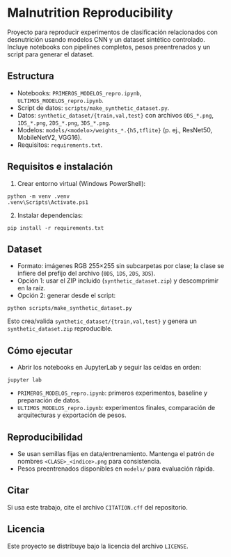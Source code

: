 # Malnutrition Reproducibility

Proyecto para reproducir experimentos de clasificación relacionados con desnutrición usando modelos CNN y un dataset sintético controlado. Incluye notebooks con pipelines completos, pesos preentrenados y un script para generar el dataset.

## Estructura
- Notebooks: `PRIMEROS_MODELOS_repro.ipynb`, `ULTIMOS_MODELOS_repro.ipynb`.
- Script de datos: `scripts/make_synthetic_dataset.py`.
- Datos: `synthetic_dataset/{train,val,test}` con archivos `0DS_*.png`, `1DS_*.png`, `2DS_*.png`, `3DS_*.png`.
- Modelos: `models/<modelo>/weights_*.{h5,tflite}` (p. ej., ResNet50, MobileNetV2, VGG16).
- Requisitos: `requirements.txt`.

## Requisitos e instalación
1) Crear entorno virtual (Windows PowerShell):
```
python -m venv .venv
.venv\Scripts\Activate.ps1
```
2) Instalar dependencias:
```
pip install -r requirements.txt
```

## Dataset
- Formato: imágenes RGB 255×255 sin subcarpetas por clase; la clase se infiere del prefijo del archivo (`0DS`, `1DS`, `2DS`, `3DS`).
- Opción 1: usar el ZIP incluido (`synthetic_dataset.zip`) y descomprimir en la raíz.
- Opción 2: generar desde el script:
```
python scripts/make_synthetic_dataset.py
```
Esto crea/valida `synthetic_dataset/{train,val,test}` y genera un `synthetic_dataset.zip` reproducible.

## Cómo ejecutar
- Abrir los notebooks en JupyterLab y seguir las celdas en orden:
```
jupyter lab
```
- `PRIMEROS_MODELOS_repro.ipynb`: primeros experimentos, baseline y preparación de datos.
- `ULTIMOS_MODELOS_repro.ipynb`: experimentos finales, comparación de arquitecturas y exportación de pesos.

## Reproducibilidad
- Se usan semillas fijas en data/entrenamiento. Mantenga el patrón de nombres `<CLASE>_<índice>.png` para consistencia.
- Pesos preentrenados disponibles en `models/` para evaluación rápida.

## Citar
Si usa este trabajo, cite el archivo `CITATION.cff` del repositorio.

## Licencia
Este proyecto se distribuye bajo la licencia del archivo `LICENSE`.
